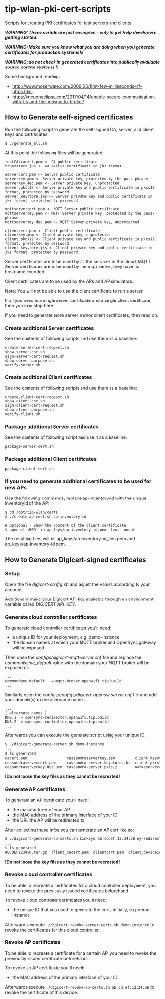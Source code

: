 # tip-wlan-pki-cert-scripts

Scripts for creating PKI certificates for test servers and clients.

***WARNING: These scripts are just examples - only to get help developers getting started.***

***WARNING: Make sure you know what you are doing when you generate certificates for production systems!!!***

***WARNING: do not check in generated certificates into publically available source control systems!!!***

Some background reading:
* http://www.moserware.com/2009/06/first-few-milliseconds-of-https.html
* https://mcuoneclipse.com/2017/04/14/enable-secure-communication-with-tls-and-the-mosquitto-broker/


## How to Generate self-signed certificates 

Run the following script to generate the self-signed CA, server, and client keys and certificates.

```
$ ./generate_all.sh
```

At this point the following files will be generated:
```
testCA/cacert.pem <- CA public certificate
truststore.jks <- CA public certificate in jks format

servercert.pem <- Server public certificate
serverkey.pem <- Server private key, protected by the pass-phrase
serverkey_dec.pem <- Server private key, unprotected
server.pkcs12 <- Server private key and public certificate in pkcs12 format, protected by password
server_keystore.jks <- Server private key and public certificate in jks format, protected by password

mqttservercert.pem <- MQTT Server public certificate
mqttserverkey.pem <- MQTT Server private key, protected by the pass-phrase
mqttserverkey_dec.pem <- MQTT Server private key, unprotected

clientcert.pem <- Client public certificate
clientkey.pem <- Client private key, unprotected
client.pkcs12 <- Client private key and public certificate in pkcs12 format, protected by password
client_keystore.jks <- Client private key and public certificate in jks format, protected by password
```

Server certificates are to be used by all the services in the cloud.
MQTT Server certificates are to be used by the mqtt server, they have its hostname encoded.

Client certificates are to be used by the APs and AP simulators.

Note: You will not be able to use the client certificate to run a server.

If all you need is a single server certificate and a single client certificate, then you may stop here.

If you need to generate more server and/or client certificates, then read on.

### Create additional Server certificates

See the contents of following scripts and use them as a baseline:
```
create-server-cert-request.sh
show-server-csr.sh
sign-server-cert-request.sh
show-server-purpose.sh
verify-server.sh
```

### Create additional Client certificates

See the contents of following scripts and use them as a baseline:
```
create-client-cert-request.sh
show-client-csr.sh
sign-client-cert-request.sh
show-client-purpose.sh
verify-client.sh
```

### Package additional Server certificates

See the contents of following script and use it as a baseline: 
```
package-server-cert.sh
```

### Package additional Client certificates
```
package-client-cert.sh
```

### If you need to generate additional certificates to be used for new APs

Use the following commands, replace ap-inventory-id with the unique inventoryId of the AP:

```
$ cd /opt/tip-wlan/certs
$ ./create-ap-cert.sh ap-inventory-id

# Optional - Show the content of the client certificate
$ openssl x509 -in ap_keys/ap-inventory-id.pem -text -noout
```

The resulting files will be ap_keys/ap-inventory-id_dec.pem and ap_keys/ap-inventory-id.pem.

## How to Generate Digicert-signed certificates

### Setup

Open the file _digicert-config.sh_ and adjust the values according to your account.

Additionally make your Digicert API key available through an environment variable called _DIGICERT_API_KEY_.

### Generate cloud controller certificates

To generate cloud controller certificates you'll need:

* a unique ID for your deployment, e.g. demo-instance
* the domain names at which your MQTT broker and OpenSync gateway will be exposed

Then open the _configs/digicert-mqtt-server.cnf_ file and replace the _commonName_default_ value with the domain your MQTT broker will be exposed on.

```
...
commonName_default   = mqtt-broker.openwifi.tip.build
...
```

Similarly open the _configs/configs/digicert-openssl-server.cnf_ file and add your domain(s) to the altername names.

```
...
[ alternate_names ]
DNS.1  = opensync-redirector.openwifi.tip.build
DNS.2  = opensync-controller.openwifi.tip.build
...
```

Afterwards you can execute the generate script using your unique ID.

```bash
$ ./digicert-generate-server.sh demo-instance
...
$ ls generated
cacert.pem                  cassandraserverkey.pem         client_keystore.jks  kafkaserverkey.pem         mqttservercert.pem     postgresclientcert.pem     postgresclient.p12  serverkey.pem        truststore.jks
cassandraservercert.pem     cassandra_server_keystore.jks  client.pkcs12        kafka_server_keystore.jks  mqttserverkey_dec.pem  postgresclientkey_dec.pem  servercert.pem      server_keystore.jks
cassandraserverkey_dec.pem  cassandra-server.pkcs12        kafkaservercert.pem  kafka-server.pkcs12        mqttserverkey.pem      postgresclientkey.pem      serverkey_dec.pem   server.pkcs12
```

**!Do not loose the key files as they cannot be recreated!**

### Generate AP certificates

To generate an AP certificate you'll need:

* the manufacturer of your AP
* the MAC address of the primary interface of your ID
* the URL the AP will be redirected to

After collecting these infos you can generate an AP cert like so:

```bash
$ ./digicert-generate-ap-certs.sh Linksys ab:cd:ef:12:34:56 my-redirector.openwifi.tip.build
...
$ ls generated
ABCDEF123456.tar.gz  client_cacert.pem  clientcert.pem  client_deviceid.txt  clientkey_dec.pem  clientkey.pem
```

**!Do not loose the key files as they cannot be recreated!**

### Revoke cloud controller certificates

To be able to recreate a certificates for a cloud controller deployment, you need to revoke the previously issued certificates beforehand.

To revoke cloud controller certificates you'll need:

* the unique ID that you used to generate the certs initially, e.g. demo-instance

Afterwards execute `./digicert-revoke-server-certs.sh demo-instance` to revoke the certificates for this cloud controller.

### Revoke AP certificates

To be able to recreate a certificate for a certain AP, you need to revoke the previously issued certificate beforehand.

To revoke an AP certificate you'll need:

* the MAC address of the primary interface of your ID

Afterwards execute `./digicert-revoke-ap-certs.sh ab:cd:ef:12:34:56` to revoke the certificate of this device.

